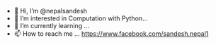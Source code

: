 - 👋 Hi, I’m @nepalsandesh
- 👀 I’m interested in Computation with Python...
- 🌱 I’m currently learning ...
- 📫 How to reach me ... https://www.facebook.com/sandesh.nepal1
